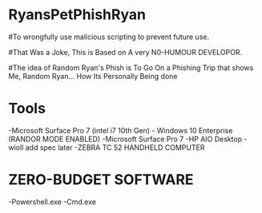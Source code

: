# RyansPetPhishRyan

#To wrongfully use malicious scripting to prevent future use.

#That Was a Joke, This is Based on A very N0-HUMOUR DEVELOPOR.

#The idea of Random Ryan's Phish is To Go On a Phishing Trip
that shows Me, Random Ryan... How Its Personally Being done


# Tools
-Microsoft Surface Pro 7 (intel i7 10th Gen) - Windows 10 Enterprise (RANDOR MODE ENABLED)
-Microsoft Surface Pro 7 
-HP AIO Desktop -wioll add spec later
-ZEBRA TC 52 HANDHELD COMPUTER

# ZERO-BUDGET SOFTWARE 
-Powershell.exe
-Cmd.exe
